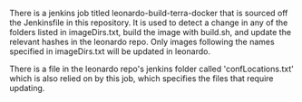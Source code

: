 There is a jenkins job titled leonardo-build-terra-docker that is sourced off the Jenkinsfile in this repository.
It is used to detect a change in any of the folders listed in imageDirs.txt, build the image with build.sh, and update the relevant hashes in the leonardo repo. 
Only images following the names specified in imageDirs.txt will be updated in leonardo.

There is a file in the leonardo repo's jenkins folder called 'confLocations.txt' which is also relied on by this job, which specifies the files that require updating.

